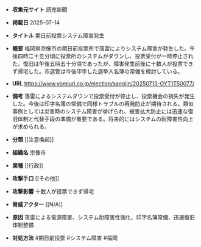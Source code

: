 - **収集元サイト**
読売新聞

- **掲載日**
2025-07-14

- **タイトル**
期日前投票システム障害発生

- **概要**
福岡県宗像市の期日前投票所で落雷によりシステム障害が発生した。午後四時二十五分頃に投票所のシステムがダウンし、投票受付が一時停止された。復旧は午後五時五十分頃であったが、障害発生前後に十数人が投票できず帰宅した。市選管は今後印字した選挙人名簿の常備を検討している。

- **URL**
https://www.yomiuri.co.jp/election/sangiin/20250713-OYT1T50077/

- **備考**
落雷によるシステムダウンで投票受付が停止し、投票機会の損失が発生した。今後は印字名簿の常備で同様トラブルの再発防止が期待される。類似事例としては災害時のシステム障害が挙げられ、被害拡大防止には迅速な復旧体制と代替手段の準備が重要である。将来的にはシステムの耐障害性向上が求められる。

- **分類**
[[注意喚起]]

- **組織名**
宗像市

- **業種**
[[行政]]

- **攻撃手口**
[[その他]]

- **攻撃影響**
十数人が投票できず帰宅

- **脅威アクター**
[[N/A]]

- **原因**
落雷による電源障害、システム耐障害性強化、印字名簿常備、迅速復旧体制整備

- **対処方法**
#期日前投票 #システム障害 #福岡

